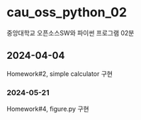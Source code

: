 # cau_oss_python_02
중앙대학교 오픈소스SW와 파이썬 프로그램 02분

## 2024-04-04
Homework#2, simple calculator 구현

### 2024-05-21
Homework#4, figure.py 구현